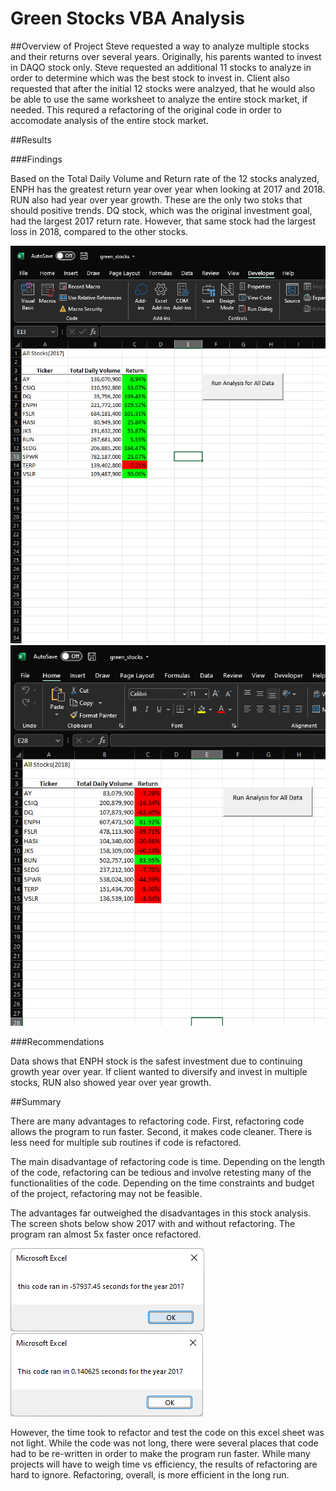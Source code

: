 # Green Stocks VBA Analysis

##Overview of Project
Steve requested a way to analyze multiple stocks and their returns over several years. Originally, his parents wanted to invest in DAQO stock only. Steve requested an additional 11 stocks to analyze in order to determine which was the best stock to invest in. 
Client also requested that after the initial 12 stocks were analzyed, that he would also be able to use the same worksheet to analyze the entire stock market, if needed. This requred a refactoring of the original code in order to accomodate analysis of the entire stock market.

##Results

###Findings

Based on the Total Daily Volume and Return rate of the 12 stocks analyzed, ENPH has the greatest return year over year when looking at 2017 and 2018. RUN also had year over year growth. These are the only two stoks that should positive trends. 
DQ stock, which was the original investment goal, had the largest 2017 return rate. However, that same stock had the largest loss in 2018, compared to the other stocks. 

![This is an image](https://github.com/cwilkis/Module-Challenge-2/blob/main/Resources/2017%20data.png) ![This is an image](https://github.com/cwilkis/Module-Challenge-2/blob/main/Resources/2018%20data.png)

###Recommendations

Data shows that ENPH stock is the safest investment due to continuing growth year over year. If client wanted to diversify and invest in multiple stocks, RUN also showed year over year growth. 

##Summary

There are many advantages to refactoring code. First, refactoring code allows the program to run faster. Second, it makes code cleaner. There is less need for multiple sub routines if code is refactored. 

The main disadvantage of refactoring code is time. Depending on the length of the code, refactoring can be tedious and involve retesting many of the functionalities of the code. Depending on the time constraints and budget of the project, refactoring may not be feasible.

The advantages far outweighed the disadvantages in this stock analysis. The screen shots below show 2017 with and without refactoring. The program ran almost 5x faster once refactored. 

![This is an image](https://github.com/cwilkis/Module-Challenge-2/blob/main/Resources/2017%20not%20refactored%20timing.png) ![This is an image](https://github.com/cwilkis/Module-Challenge-2/blob/main/Resources/2017%20refactored%20timing.png)

However, the time took to refactor and test the code on this excel sheet was not light. While the code was not long, there were several places that code had to be re-written in order to make the program run faster. While many projects will have to weigh time vs efficiency, the results of refactoring are hard to ignore. Refactoring, overall, is more efficient in the long run. 
